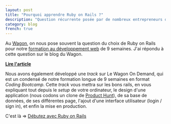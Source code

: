 ```yaml
---
layout: post
title: "Pourquoi apprendre Ruby on Rails ?"
description: "Question récurrente posée par de nombreux entrepreneurs désireux d’apprendre à coder"
category: blog
french: true
---
```


Au [Wagon](http://www.lewagon.com/fr), on nous pose souvent la question du choix de Ruby
on Rails pour notre [formation au développement web](http://www.lewagon.com/fr) de 9 semaines. J'ai répondu à cette question sur le blog du Wagon.

[**Lire l'article**](http://www.lewagon.com/blog/pourquoi-apprendre-coder-ruby-on-rails)

Nous avons également développé une _track_ sur Le Wagon On Demand, qui est
un condensé de notre formation longue de 9 semaines en format _Coding Bootcamp_.
Cette _track_ vous mettra sur les bons rails, en vous expliquant tout depuis
le _setup_ de votre ordinateur, le design d'une application (nous codons
un clone de [Product Hunt](http://www.producthunt.com)), de sa base de données,
de ses différentes page, l'ajout d'une interface utilisateur (login / sign in),
et enfin la mise en production.

C'est là => [Débutez avec Ruby on Rails](https://ondemand.lewagon.org/tracks/debutez-avec-ruby-on-rails/go)
